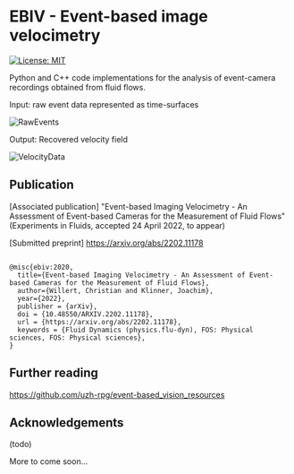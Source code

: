 # EBIV - Event-based image velocimetry
[![License: MIT](https://img.shields.io/badge/License-MIT-yellow.svg)](https://opensource.org/licenses/MIT)

Python and C++ code implementations for the analysis of event-camera recordings obtained from fluid flows.

Input: raw event data represented as time-surfaces

![RawEvents](https://github.com/cewdlr/ebiv/blob/main/images/wallflow4_dense_3_0010.png)

Output: Recovered velocity field

![VelocityData](https://github.com/cewdlr/ebiv/blob/main/images/wallflow4_dense_3_corr_0010.png)

## Publication

[Associated publication] "Event-based Imaging Velocimetry - An Assessment of Event-based Cameras for the Measurement of Fluid Flows"
(Experiments in Fluids, accepted 24 April 2022, to appear)

[Submitted preprint] https://arxiv.org/abs/2202.11178


```

@misc{ebiv:2020,
  title={Event-based Imaging Velocimetry - An Assessment of Event-based Cameras for the Measurement of Fluid Flows},
  author={Willert, Christian and Klinner, Joachim},
  year={2022},
  publisher = {arXiv},  
  doi = {10.48550/ARXIV.2202.11178},
  url = {https://arxiv.org/abs/2202.11178}, 
  keywords = {Fluid Dynamics (physics.flu-dyn), FOS: Physical sciences, FOS: Physical sciences}, 
}
```



## Further reading

https://github.com/uzh-rpg/event-based_vision_resources

## Acknowledgements

(todo)

More to come soon...
